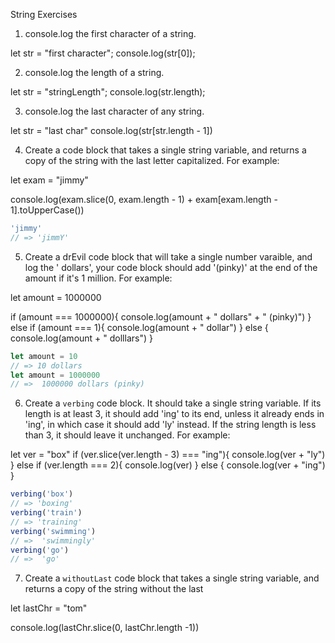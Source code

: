String Exercises

1. console.log the first character of a string.

let str = "first character";
console.log(str[0]);


2. console.log the length of a string.

let str = "stringLength";
console.log(str.length);

3. console.log the last character of any string.

let str = "last char"
console.log(str[str.length - 1])



4. Create a code block that takes a single string variable, and returns a copy of the string with the last letter capitalized. For example:


let exam = "jimmy"

console.log(exam.slice(0, exam.length - 1) + exam[exam.length - 1].toUpperCase())


```js
'jimmy'
// => 'jimmY'
```

5. Create a drEvil code block that will take a single number varaible, and log the '<variablbeAmount> dollars',
your code block should add '(pinky)' at the end of the amount if it's 1 million. For example:

let amount = 1000000

if (amount === 1000000){
  console.log(amount + " dollars" + " (pinky)")
} else if (amount === 1){
  console.log(amount + " dollar")
} else {
  console.log(amount + " dolllars")
}



```js
let amount = 10
// => 10 dollars
let amount = 1000000
// =>  1000000 dollars (pinky)
```

6. Create a `verbing` code block. It should take a single string variable. If its length is at least 3, it should add 'ing' to its end, unless it already ends in 'ing', in which case it should add 'ly' instead. If the string length is less than 3, it should leave it unchanged.
For example:

let ver = "box"
if (ver.slice(ver.length - 3) === "ing"){
  console.log(ver + "ly")
} else if (ver.length === 2){
  console.log(ver)
} else {
  console.log(ver + "ing")
}


```js
verbing('box')
// => 'boxing'
verbing('train')
// => 'training'
verbing('swimming')
// =>  'swimmingly'
verbing('go')
// =>  'go'
```

7. Create a `withoutLast` code block that takes a single string variable, and returns a copy of the string without the  last

let lastChr = "tom"

console.log(lastChr.slice(0, lastChr.length -1))
